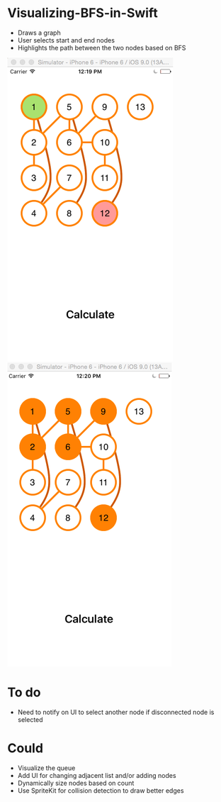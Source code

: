 # Visualizing-BFS-in-Swift
- Draws a graph 
- User selects start and end nodes
- Highlights the path between the two nodes based on BFS

![alt tag](selectNodes.png "screen shot of start/end nodes")
![alt tag](pathFound.png "screen shot of path found")




# To do 
- Need to notify on UI to select another node if disconnected node is selected

# Could 
- Visualize the queue
- Add UI for changing adjacent list and/or adding nodes
- Dynamically size nodes based on count
- Use SpriteKit for collision detection to draw better edges


